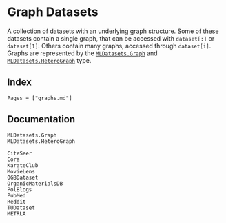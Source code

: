 # Graph Datasets

A collection of datasets with an underlying graph structure.
Some of these datasets contain a single graph, that can be accessed
with `dataset[:]` or `dataset[1]`. Others contain many graphs, 
accessed through `dataset[i]`. Graphs are represented by the [`MLDatasets.Graph`](@ref) 
and [`MLDatasets.HeteroGraph`](@ref) type.

## Index

```@index
Pages = ["graphs.md"]
```

## Documentation

```@docs
MLDatasets.Graph
MLDatasets.HeteroGraph
```

```@docs
CiteSeer
Cora
KarateClub
MovieLens
OGBDataset
OrganicMaterialsDB
PolBlogs
PubMed
Reddit
TUDataset
METRLA
```
